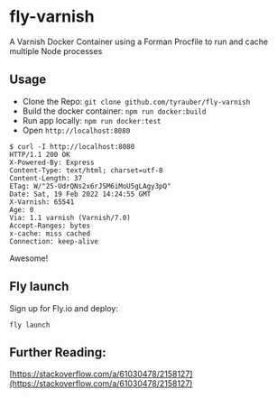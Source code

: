 # fly-varnish
A Varnish Docker Container using a Forman Procfile to run and cache multiple Node processes

## Usage

 - Clone the Repo: `git clone github.com/tyrauber/fly-varnish`
 - Build the docker container: `npm run docker:build`
 - Run app locally: `npm run docker:test`
 - Open `http://localhost:8080`

```
$ curl -I http://localhost:8080
HTTP/1.1 200 OK
X-Powered-By: Express
Content-Type: text/html; charset=utf-8
Content-Length: 37
ETag: W/"25-UdrQNs2x6rJSM6iMoU5gLAgy3pQ"
Date: Sat, 19 Feb 2022 14:24:55 GMT
X-Varnish: 65541
Age: 0
Via: 1.1 varnish (Varnish/7.0)
Accept-Ranges: bytes
x-cache: miss cached
Connection: keep-alive
```

Awesome!

## Fly launch

Sign up for Fly.io and deploy:

`fly launch`


## Further Reading:

[https://stackoverflow.com/a/61030478/2158127](https://stackoverflow.com/a/61030478/2158127)